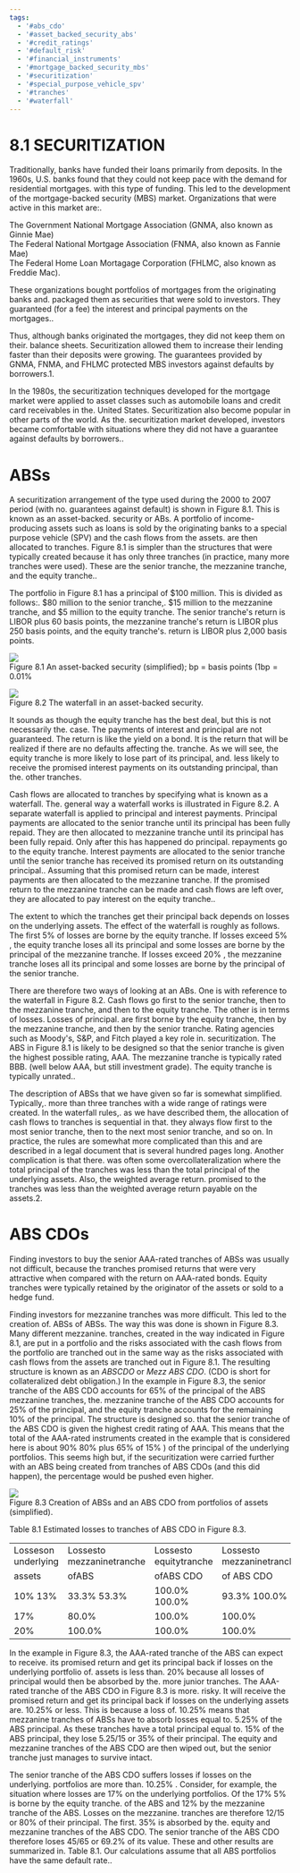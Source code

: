 ```yaml
---
tags:
  - '#abs_cdo'
  - '#asset_backed_security_abs'
  - '#credit_ratings'
  - '#default_risk'
  - '#financial_instruments'
  - '#mortgage_backed_security_mbs'
  - '#securitization'
  - '#special_purpose_vehicle_spv'
  - '#tranches'
  - '#waterfall'
---
```

# 8.1 SECURITIZATION  

Traditionally, banks have funded their loans primarily from deposits. In the 1960s, U.S. banks found that they could not keep pace with the demand for residential mortgages. with this type of funding. This led to the development of the mortgage-backed security (MBS) market. Organizations that were active in this market are:.  

The Government National Mortgage Association (GNMA, also known as Ginnie Mae)   
The Federal National Mortgage Association (FNMA, also known as Fannie Mae)   
The Federal Home Loan Mortagage Corporation (FHLMC, also known as Freddie Mac).  

These organizations bought portfolios of mortgages from the originating banks and. packaged them as securities that were sold to investors. They guaranteed (for a fee) the interest and principal payments on the mortgages..  

Thus, although banks originated the mortgages, they did not keep them on their. balance sheets. Securitization allowed them to increase their lending faster than their deposits were growing. The guarantees provided by GNMA, FNMA, and FHLMC protected MBS investors against defaults by borrowers.1.  

In the 1980s, the securitization techniques developed for the mortgage market were applied to asset classes such as automobile loans and credit card receivables in the. United States. Securitization also become popular in other parts of the world. As the. securitization market developed, investors became comfortable with situations where they did not have a guarantee against defaults by borrowers..  

# ABSs  

A securitization arrangement of the type used during the 2000 to 2007 period (with no. guarantees against default) is shown in Figure 8.1. This is known as an asset-backed. security or ABs. A portfolio of income-producing assets such as loans is sold by the originating banks to a special purpose vehicle (SPV) and the cash flows from the assets. are then allocated to tranches. Figure 8.1 is simpler than the structures that were typically created because it has only three tranches (in practice, many more tranches were used). These are the senior tranche, the mezzanine tranche, and the equity tranche..  

The portfolio in Figure 8.1 has a principal of $\$100$ million. This is divided as follows:. $\$80$ million to the senior tranche,. $\$15$ million to the mezzanine tranche, and $\$5$ million to the equity tranche. The senior tranche's return is LIBOR plus 60 basis points, the mezzanine tranche's return is LIBOR plus 250 basis points, and the equity tranche's. return is LIBOR plus 2,000 basis points.  

![](c209b83d4b1f6684bce3ff80a0e482cb19c3dc2a987b1760b1bfd651b30cf687.jpg)  
Figure 8.1 An asset-backed security (simplified); bp $=$ basis points $(1\mathrm{bp}=0.01\%$  

![](6a209ddb7f77f9182a2545d03b562c65cd11b880ef3043ca7dacb7064ab5ffc0.jpg)  
Figure 8.2 The waterfall in an asset-backed security.  

It sounds as though the equity tranche has the best deal, but this is not necessarily the. case. The payments of interest and principal are not guaranteed. The return is like the yield on a bond. It is the return that will be realized if there are no defaults affecting the. tranche. As we will see, the equity tranche is more likely to lose part of its principal, and. less likely to receive the promised interest payments on its outstanding principal, than the. other tranches.  

Cash flows are allocated to tranches by specifying what is known as a waterfall. The. general way a waterfall works is illustrated in Figure 8.2. A separate waterfall is applied to principal and interest payments. Principal payments are allocated to the senior tranche until its principal has been fully repaid. They are then allocated to mezzanine tranche until its principal has been fully repaid. Only after this has happened do principal. repayments go to the equity tranche. Interest payments are allocated to the senior tranche until the senior tranche has received its promised return on its outstanding principal.. Assuming that this promised return can be made, interest payments are then allocated to the mezzanine tranche. If the promised return to the mezzanine tranche can be made and cash flows are left over, they are allocated to pay interest on the equity tranche..  

The extent to which the tranches get their principal back depends on losses on the underlying assets. The effect of the waterfall is roughly as follows. The first $5\%$ of losses are borne by the equity tranche. If losses exceed $5\%$ , the equity tranche loses all its principal and some losses are borne by the principal of the mezzanine tranche. If losses exceed $20\%$ , the mezzanine tranche loses all its principal and some losses are borne by the principal of the senior tranche.  

There are therefore two ways of looking at an ABs. One is with reference to the waterfall in Figure 8.2. Cash flows go first to the senior tranche, then to the mezzanine tranche, and then to the equity tranche. The other is in terms of losses. Losses of principal. are first borne by the equity tranche, then by the mezzanine tranche, and then by the senior tranche. Rating agencies such as Moody's, S&P, and Fitch played a key role in. securitization. The ABS in Figure 8.1 is likely to be designed so that the senior tranche is given the highest possible rating, AAA. The mezzanine tranche is typically rated BBB. (well below AAA, but still investment grade). The equity tranche is typically unrated..  

The description of ABSs that we have given so far is somewhat simplified. Typically,. more than three tranches with a wide range of ratings were created. In the waterfall rules,. as we have described them, the allocation of cash flows to tranches is sequential in that. they always flow first to the most senior tranche, then to the next most senior tranche, and so on. In practice, the rules are somewhat more complicated than this and are described in a legal document that is several hundred pages long. Another complication is that there. was often some overcollateralization where the total principal of the tranches was less than the total principal of the underlying assets. Also, the weighted average return. promised to the tranches was less than the weighted average return payable on the assets.2.  

# ABS CDOs  

Finding investors to buy the senior AAA-rated tranches of ABSs was usually not difficult, because the tranches promised returns that were very attractive when compared with the return on AAA-rated bonds. Equity tranches were typically retained by the originator of the assets or sold to a hedge fund.  

Finding investors for mezzanine tranches was more difficult. This led to the creation of. ABSs of ABSs. The way this was done is shown in Figure 8.3. Many different mezzanine. tranches, created in the way indicated in Figure 8.1, are put in a portfolio and the risks associated with the cash flows from the portfolio are tranched out in the same way as the risks associated with cash flows from the assets are tranched out in Figure 8.1. The resulting structure is known as an $A B S C D O$ or $M e z z~A B S~C D O.$ (CDO is short for collateralized debt obligation.) In the example in Figure 8.3, the senior tranche of the ABS CDO accounts for $65\%$ of the principal of the ABS mezzanine tranches, the. mezzanine tranche of the ABS CDO accounts for $25\%$ of the principal, and the equity tranche accounts for the remaining $10\%$ of the principal. The structure is designed so. that the senior tranche of the ABS CDO is given the highest credit rating of AAA. This means that the total of the AAA-rated instruments created in the example that is considered here is about $90\%$ $80\%$ plus $65\%$ of $15\%$ ) of the principal of the underlying portfolios. This seems high but, if the securitization were carried further with an ABS being created from tranches of ABS CDOs (and this did happen), the percentage would be pushed even higher.  

![](56b1da09aadd5aa54da6cc09d32b908b3aaac289297ea9dafa0865138618e8ae.jpg)  
Figure 8.3 Creation of ABSs and an ABS CDO from portfolios of assets (simplified).  

Table 8.1 Estimated losses to tranches of ABS CDO in Figure 8.3.   


<html><body><table><tr><td>Losseson underlying</td><td>Lossesto mezzaninetranche</td><td>Lossesto equitytranche</td><td>Lossesto mezzaninetranche</td><td>Lossesto seniortranche</td></tr><tr><td>assets</td><td>ofABS</td><td>ofABS CDO</td><td>of ABS CDO</td><td>ofABSCDO</td></tr><tr><td>10% 13%</td><td>33.3% 53.3%</td><td>100.0% 100.0%</td><td>93.3% 100.0%</td><td>0.0% 28.2%</td></tr><tr><td>17%</td><td>80.0%</td><td>100.0%</td><td>100.0%</td><td>69.2%</td></tr><tr><td>20%</td><td>100.0%</td><td>100.0%</td><td>100.0%</td><td>100.0%</td></tr></table></body></html>  

In the example in Figure 8.3, the AAA-rated tranche of the ABS can expect to receive. its promised return and get its principal back if losses on the underlying portfolio of. assets is less than. $20\%$ because all losses of principal would then be absorbed by the. more junior tranches. The AAA-rated tranche of the ABS CDO in Figure 8.3 is more. risky. It will receive the promised return and get its principal back if losses on the underlying assets are. $10.25\%$ or less. This is because a loss of. $10.25\%$ means that mezzanine tranches of ABSs have to absorb losses equal to. $5.25\%$ of the ABS principal. As these tranches have a total principal equal to. $15\%$ of the ABS principal, they lose $5.25/15$ or $35\%$ of their principal. The equity and mezzanine tranches of the ABS CDO are then wiped out, but the senior tranche just manages to survive intact.  

The senior tranche of the ABS CDO suffers losses if losses on the underlying. portfolios are more than. $10.25\%$ . Consider, for example, the situation where losses are $17\%$ on the underlying portfolios. Of the $17\%$ $5\%$ is borne by the equity tranche. of the ABS and $12\%$ by the mezzanine tranche of the ABS. Losses on the mezzanine. tranches are therefore $12/15$ or $80\%$ of their principal. The first. $35\%$ is absorbed by the. equity and mezzanine tranches of the ABS CDO. The senior tranche of the ABS CDO therefore loses $45/65$ or $69.2\%$ of its value. These and other results are summarized in. Table 8.1. Our calculations assume that all ABS portfolios have the same default rate..  
